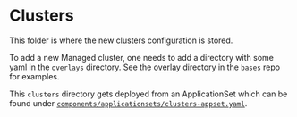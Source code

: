 # Clusters

This folder is where the new clusters configuration is stored.

To add a new Managed cluster, one needs to add a directory with some yaml in the `overlays` directory. See the [overlay](https://github.com/redhat-partner-solutions/vse-ocp-bases/tree/main/overlay) directory in the `bases` repo for examples.

This `clusters` directory gets deployed from an ApplicationSet which can be found under [`components/applicationsets/clusters-appset.yaml`](/components/applicationsets/clusters-appset.yaml).
